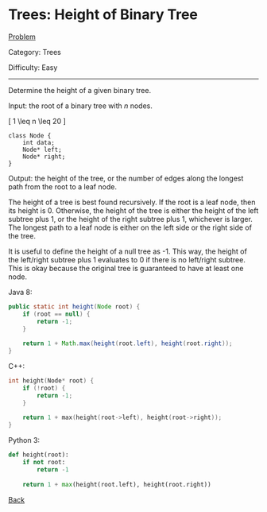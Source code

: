 # Trees: Height of Binary Tree

[Problem](https://www.hackerrank.com/challenges/tree-height-of-a-binary-tree/problem)

Category: Trees

Difficulty: Easy

---

Determine the height of a given binary tree.

Input: the root of a binary tree with $n$ nodes.

\[ 1 \leq n \leq 20 \]

```
class Node {
    int data;
    Node* left;
    Node* right;
}
```

Output: the height of the tree, or the number of edges along the longest path
from the root to a leaf node.

The height of a tree is best found recursively. If the root is a leaf node,
then its height is 0. Otherwise, the height of the tree is either the height
of the left subtree plus 1, or the height of the right subtree plus 1, whichever
is larger. The longest path to a leaf node is either on the left side or the
right side of the tree.

It is useful to define the height of a null tree as -1. This way, the height of
the left/right subtree plus 1 evaluates to 0 if there is no left/right subtree.
This is okay because the original tree is guaranteed to have at least one node.

Java 8:
```java
public static int height(Node root) {
    if (root == null) {
        return -1;
    }
    
    return 1 + Math.max(height(root.left), height(root.right));
}
```

C++:
```cpp
int height(Node* root) {
    if (!root) {
        return -1;
    }
    
    return 1 + max(height(root->left), height(root->right));
}
```

Python 3:
```python
def height(root):
    if not root:
        return -1
    
    return 1 + max(height(root.left), height(root.right))
```

[Back](../../hackerrank.md)
